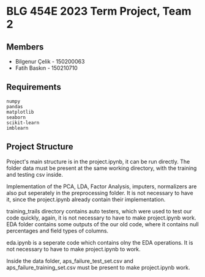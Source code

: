 # BLG 454E 2023 Term Project, Team 2

## Members
* Bilgenur Çelik - 150200063
* Fatih Baskın - 150210710

## Requirements
```
numpy
pandas
matplotlib
seaborn
scikit-learn
imblearn
```

## Project Structure

Project's main structure is in the project.ipynb, it can be run directly. The folder data must be present at the same working directory, with the training and testing csv inside. 

Implementation of the PCA, LDA, Factor Analysis, imputers, normalizers are also put seperately in the preprocessing folder. It is not necessary to have it, since the project.ipynb already contain their implementation. 

training_trails directory contains auto testers, which were used to test our code quickly, again, it is not necessary to have to make project.ipynb work. EDA folder contains some outputs of the our old code, where it contains null percentages and field types of columns. 

eda.ipynb is a seperate code which contains olny the EDA operations. It is not necessary to have to make project.ipynb to work.

Inside the data folder, aps_failure_test_set.csv and aps_failure_training_set.csv must be present to make project.ipynb work.
